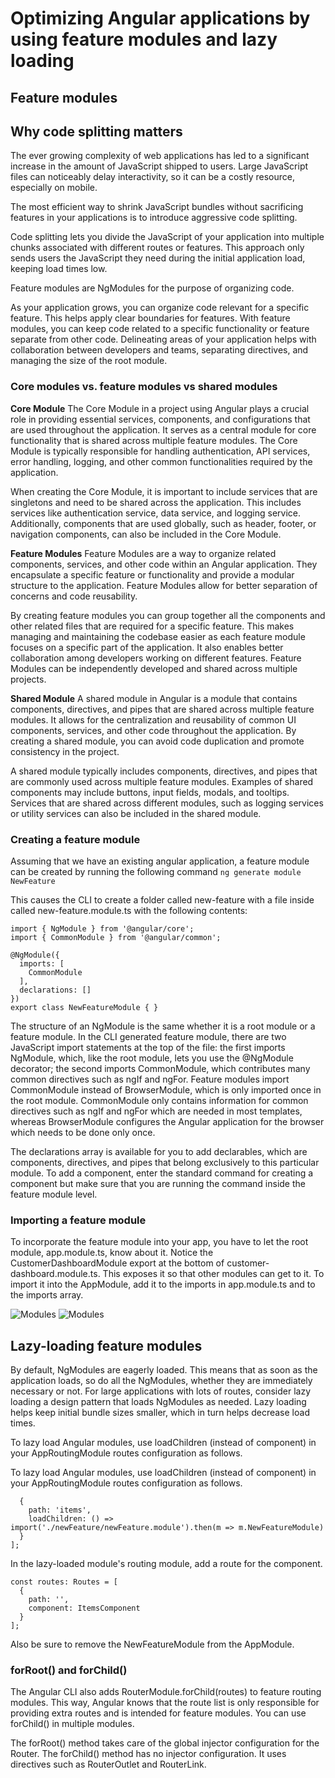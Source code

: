# Optimizing Angular applications by using feature modules and lazy loading

## Feature modules 

## Why code splitting matters
The ever growing complexity of web applications has led to a significant increase in the amount of JavaScript shipped to users. Large JavaScript files can noticeably delay interactivity, so it can be a costly resource, especially on mobile.

The most efficient way to shrink JavaScript bundles without sacrificing features in your applications is to introduce aggressive code splitting.

Code splitting lets you divide the JavaScript of your application into multiple chunks associated with different routes or features. This approach only sends users the JavaScript they need during the initial application load, keeping load times low.

Feature modules are NgModules for the purpose of organizing code.

As your application grows, you can organize code relevant for a specific feature. This helps apply clear boundaries for features. 
With feature modules, you can keep code related to a specific functionality or feature separate from other code. 
Delineating areas of your application helps with collaboration between developers and teams, separating directives, and managing the size of the root module.

### Core modules vs. feature modules vs shared modules

**Core Module**
The Core Module in a project using Angular plays a crucial role in providing essential services, components, and configurations that are used throughout the application. It serves as a central module for core functionality that is shared across multiple feature modules. The Core Module is typically responsible for handling authentication, API services, error handling, logging, and other common functionalities required by the application.

When creating the Core Module, it is important to include services that are singletons and need to be shared across the application. This includes services like authentication service, data service, and logging service. Additionally, components that are used globally, such as header, footer, or navigation components, can also be included in the Core Module.

**Feature Modules**
Feature Modules are a way to organize related components, services, and other code within an Angular application. They encapsulate a specific feature or functionality and provide a modular structure to the application. Feature Modules allow for better separation of concerns and code reusability.

By creating feature modules you can group together all the components and other related files that are required for a specific feature. This makes managing and maintaining the codebase easier as each feature module focuses on a specific part of the application. It also enables better collaboration among developers working on different features. Feature Modules can be independently developed and shared across multiple projects.

**Shared Module**
A shared module in Angular is a module that contains components, directives, and pipes that are shared across multiple feature modules. It allows for the centralization and reusability of common UI components, services, and other code throughout the application. By creating a shared module, you can avoid code duplication and promote consistency in the project.

A shared module typically includes components, directives, and pipes that are commonly used across multiple feature modules. Examples of shared components may include buttons, input fields, modals, and tooltips. Services that are shared across different modules, such as logging services or utility services can also be included in the shared module.


### Creating a feature module
Assuming that we have an existing angular application, a feature module can be created by running the following command 
` ng generate module NewFeature ` 

This causes the CLI to create a folder called new-feature with a file inside called new-feature.module.ts with the following contents:

```
import { NgModule } from '@angular/core';
import { CommonModule } from '@angular/common';

@NgModule({
  imports: [
    CommonModule
  ],
  declarations: []
})
export class NewFeatureModule { }
```

The structure of an NgModule is the same whether it is a root module or a feature module. 
In the CLI generated feature module, there are two JavaScript import statements at the top of the file: 
the first imports NgModule, which, like the root module, lets you use the @NgModule decorator; 
the second imports CommonModule, which contributes many common directives such as ngIf and ngFor. 
Feature modules import CommonModule instead of BrowserModule, which is only imported once in the root module. CommonModule only contains information for common directives such as ngIf and ngFor which are needed in most templates, whereas BrowserModule configures the Angular application for the browser which needs to be done only once.

The declarations array is available for you to add declarables, which are components, directives, and pipes that belong exclusively to this particular module. To add a component, enter the standard command for creating a component but make sure that you are running the command inside the feature module level.

### Importing a feature module
To incorporate the feature module into your app, you have to let the root module, app.module.ts, know about it. Notice the CustomerDashboardModule export at the bottom of customer-dashboard.module.ts. This exposes it so that other modules can get to it. To import it into the AppModule, add it to the imports in app.module.ts and to the imports array.

![Modules](https://www.codeproject.com/KB/scripting/1248953/image001.png "Modules")
![Modules](https://bulldogjob.com/ckeditor_assets/pictures/184/content_2.png "Modules")

## Lazy-loading feature modules

By default, NgModules are eagerly loaded. This means that as soon as the application loads, so do all the NgModules, whether they are immediately necessary or not. For large applications with lots of routes, consider lazy loading a design pattern that loads NgModules as needed. Lazy loading helps keep initial bundle sizes smaller, which in turn helps decrease load times.

To lazy load Angular modules, use loadChildren (instead of component) in your AppRoutingModule routes configuration as follows.

To lazy load Angular modules, use loadChildren (instead of component) in your AppRoutingModule routes configuration as follows.

```const routes: Routes = [
  {
    path: 'items',
    loadChildren: () => import('./newFeature/newFeature.module').then(m => m.NewFeatureModule)
  }
];
```
In the lazy-loaded module's routing module, add a route for the component.

```
const routes: Routes = [
  {
    path: '',
    component: ItemsComponent
  }
];
```
Also be sure to remove the NewFeatureModule from the AppModule. 

### forRoot() and forChild()


The Angular CLI also adds RouterModule.forChild(routes) to feature routing modules. This way, Angular knows that the route list is only responsible for providing extra routes and is intended for feature modules. You can use forChild() in multiple modules.

The forRoot() method takes care of the global injector configuration for the Router. The forChild() method has no injector configuration. It uses directives such as RouterOutlet and RouterLink.